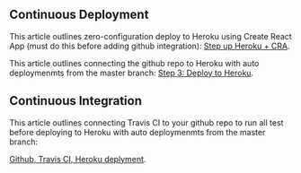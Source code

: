 ## Continuous Deployment

This article outlines zero-configuration deploy to Heroku using Create React App (must do this before adding github integration):
[Step up Heroku + CRA](https://blog.heroku.com/deploying-react-with-zero-configuration).

This article outlines connecting the github repo to Heroku with auto deploymenmts from the master branch:
[Step 3: Deploy to Heroku](https://www.freecodecamp.org/news/how-to-deploy-a-nodejs-app-to-heroku-from-github-without-installing-heroku-on-your-machine-433bec770efe/).

## Continuous Integration

This article outlines connecting Travis CI to your github repo to run all test before deploying to Heroku with auto deploymenmts from the master branch:

[Github, Travis CI, Heroku deplyment](https://codeburst.io/ci-cd-with-github-travis-ci-and-heroku-e088a24f32ef).
